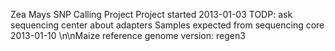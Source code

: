 Zea Mays SNP Calling Project
Project started 2013-01-03
TODP: ask sequencing center about adapters
Samples expected from sequencing core 2013-01-10
\n\nMaize reference genome version: regen3
